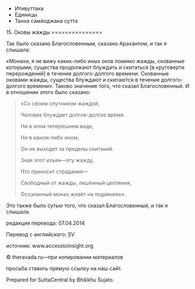 









* Итивуттака
* Единицы
* Танха самйоджана сутта


15\. Оковы жажды
\=\=\=\=\=\=\=\=\=\=\=\=\=\=\=



Так было сказано Благословенным, сказано Арахантом, и так я слышала:


«Монахи, я не вижу каких\-либо иных оков помимо жажды, скованные которыми, существа продолжают блуждать и скитаться \[в круговерти перерождений\] в течение долгого\-долгого времени\. Скованные оковами жажды, существа блуждают и скитаются в течение долгого\-долгого времени»\. Таково значение того, что сказал Благословенный\. И в отношении этого было сказано:



> «Со своим спутником жаждой,  
> 
> Человек блуждает долгое\-долгое время\.  
> 
> Ни в этом теперешнем виде,  
> 
> Ни в каком\-либо ином,  
> 
> Он не выходит за пределы скитаний\.  
> 
> Зная этот изъян—эту жажду,  
> 
> Что приносит страдания—  
> 
> Свободный от жажды, лишённый цепляния,  
> 
> Осознанный монах живёт на подаяниях»\.


Это также было сутью того, что сказал Благословенный, и так я слышала\.



редакция перевода: 07\.04\.2014


Перевод с английского: SV


источник: www\.accesstoinsight\.org


© theravada\.ru—при копировании материалов


просьба ставить прямую ссылку на наш сайт\.


Prepared for SuttaCentral by Bhikkhu Sujato\.






